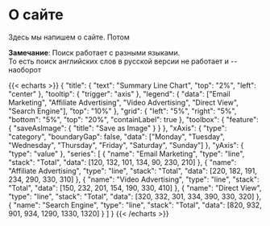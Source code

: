 # О сайте


Здесь мы напишем о сайте. Потом

__Замечание__: Поиск работает с разными языками.  
То есть поиск английских слов в русской версии не работает и -- наоборот

{{< echarts >}}
{
"title": {
"text": "Summary Line Chart",
"top": "2%",
"left": "center"
},
"tooltip": {
"trigger": "axis"
},
"legend": {
"data": ["Email Marketing", "Affiliate Advertising", "Video Advertising", "Direct View", "Search Engine"],
"top": "10%"
},
"grid": {
"left": "5%",
"right": "5%",
"bottom": "5%",
"top": "20%",
"containLabel": true
},
"toolbox": {
"feature": {
"saveAsImage": {
"title": "Save as Image"
}
}
},
"xAxis": {
"type": "category",
"boundaryGap": false,
"data": ["Monday", "Tuesday", "Wednesday", "Thursday", "Friday", "Saturday", "Sunday"]
},
"yAxis": {
"type": "value"
},
"series": [
{
"name": "Email Marketing",
"type": "line",
"stack": "Total",
"data": [120, 132, 101, 134, 90, 230, 210]
},
{
"name": "Affiliate Advertising",
"type": "line",
"stack": "Total",
"data": [220, 182, 191, 234, 290, 330, 310]
},
{
"name": "Video Advertising",
"type": "line",
"stack": "Total",
"data": [150, 232, 201, 154, 190, 330, 410]
},
{
"name": "Direct View",
"type": "line",
"stack": "Total",
"data": [320, 332, 301, 334, 390, 330, 320]
},
{
"name": "Search Engine",
"type": "line",
"stack": "Total",
"data": [820, 932, 901, 934, 1290, 1330, 1320]
}
]
}
{{< /echarts >}}
